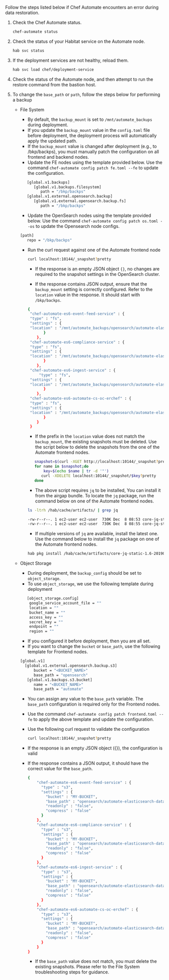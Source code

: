 Follow the steps listed below if Chef Automate encounters an error during data restoration.

1. Check the Chef Automate status.

   ```sh
   chef-automate status
   ```

2. Check the status of your Habitat service on the Automate node.

   ```sh
   hab svc status
   ```

3. If the deployment services are not healthy, reload them.

    ```sh
    hab svc load chef/deployment-service
    ```

4. Check the status of the Automate node, and then attempt to run the restore command from the bastion host.

5. To change the `base_path` or `path`, follow the steps below for performing a backup

   * File System

      * By default, the `backup_mount` is set to `/mnt/automate_backups` during deployment.
      * If you update the `backup_mount` value in the `config.toml` file before deployment, the deployment process will automatically apply the updated path.
      * If the `backup_mount` value is changed after deployment (e.g., to /bkp/backps), you must manually patch the configuration on all frontend and backend nodes.
      * Update the FE nodes using the template provided below. Use the command  `chef-automate config patch fe.toml --fe` to update the configuration.

      ```sh
         [global.v1.backups]
            [global.v1.backups.filesystem]
               path = "/bkp/backps"
         [global.v1.external.opensearch.backup]
            [global.v1.external.opensearch.backup.fs]
               path = "/bkp/backps"
      ```

      * Update the OpenSearch nodes using the template provided below. Use the command  `chef-automate config patch os.toml --os` to update the Opensearch node configs.

      ```sh
      [path]
         repo = "/bkp/backps"
      ```

      * Run the curl request against one of the Automate frontend node

        ```sh
        curl localhost:10144/_snapshot?pretty
        ```

         * If the response is an empty JSON object `{}`, no changes are required to the snapshot settings in the OpenSearch cluster.

         * If the response contains JSON output, ensure that the `backup_mount` setting is correctly configured. Refer to the `location` value in the response. It should start with `/bkp/backps`.

        ```sh
        {
         "chef-automate-es6-event-feed-service" : {
         "type" : "fs",
         "settings" : {
         "location" : "/mnt/automate_backups/opensearch/automate-elasticsearch-data/chef-automate-es6-event-feed-service"
               }
            },
         "chef-automate-es6-compliance-service" : {
         "type" : "fs",
         "settings" : {
         "location" : "/mnt/automate_backups/opensearch/automate-elasticsearch-data/chef-automate-es6-compliance-service"
               }
            },
         "chef-automate-es6-ingest-service" : {
             "type" : "fs",
         "settings" : {
         "location" : "/mnt/automate_backups/opensearch/automate-elasticsearch-data/chef-automate-es6-ingest-service"
               }
            },
         "chef-automate-es6-automate-cs-oc-erchef" : {
         "type" : "fs",
         "settings" : {
         "location" : "/mnt/automate_backups/opensearch/automate-elasticsearch-data/chef-automate-es6-automate-cs-oc-erchef"
               }
            }
         }
        ```

         * If the prefix in the `location` value does not match the `backup_mount`, the existing snapshots must be deleted. Use the script below to delete the snapshots from the one of the Automate frontend nodes.

         ```sh
            snapshot=$(curl -XGET http://localhost:10144/_snapshot?pretty | jq 'keys[]')
            for name in $snapshot;do
	            key=$(echo $name | tr -d '"')
               curl -XDELETE localhost:10144/_snapshot/$key?pretty
            done
         ```

         * The above script requires `jq` to be installed, You can install it from the airgap bundle. To locate the `jq` package, run the command below on one of the Automate frontend nodes.

         ```sh
         ls -ltrh /hab/cache/artifacts/ | grep jq

         -rw-r--r--. 1 ec2-user ec2-user  730K Dec  8 08:53 core-jq-static-1.6-20220312062012-x86_64-linux.hart
         -rw-r--r--. 1 ec2-user ec2-user  730K Dec  8 08:55 core-jq-static-1.6-20190703002933-x86_64-linux.hart
         ```

         * If multiple versions of `jq` are available, install the latest one. Use the command below to install the `jq` package on one of the Automate frontend nodes.

         ```sh
         hab pkg install /hab/cache/artifacts/core-jq-static-1.6-20190703002933-x86_64-linux.hart -bf
         ```

   * Object Storage

      * During deployment, the `backup_config` should be set to `object_storage`.
      * To use `object_storage`, we use the following template during deployment

      ```sh
         [object_storage.config]
          google_service_account_file = ""
          location = ""
          bucket_name = ""
          access_key = ""
          secret_key = ""
          endpoint = ""
          region = ""
      ```

      * If you configured it before deployment, then you are all set.
      * If you want to change the `bucket` or `base_path`, use the following template for Frontend nodes.

      ```sh
      [global.v1]
        [global.v1.external.opensearch.backup.s3]
            bucket = "<BUCKET_NAME>"
            base_path = "opensearch"
         [global.v1.backups.s3.bucket]
            name = "<BUCKET_NAME>"
            base_path = "automate"
      ```

      * You can assign any value to the `base_path` variable. The `base_path` configuration is required only for the Frontend nodes.
      * Use the command `chef-automate config patch frontend.toml --fe` to apply the above template and update the configuration.
      * Use the following curl request to validate the configuration

         ```sh
         curl localhost:10144/_snapshot?pretty
         ```

      * If the response is an empty JSON object ({}), the configuration is valid

      * If the response contains a JSON output, it should have the correct value for the `base_path`.

         ```sh
         {
             "chef-automate-es6-event-feed-service" : {
               "type" : "s3",
               "settings" : {
                 "bucket" : "MY-BUCKET",
                 "base_path" : "opensearch/automate-elasticsearch-data/chef-automate-es6-event-feed-service",
                 "readonly" : "false",
                 "compress" : "false"
               }
             },
             "chef-automate-es6-compliance-service" : {
               "type" : "s3",
               "settings" : {
                 "bucket" : "MY-BUCKET",
                 "base_path" : "opensearch/automate-elasticsearch-data/chef-automate-es6-compliance-service",
                 "readonly" : "false",
                 "compress" : "false"
               }
             },
             "chef-automate-es6-ingest-service" : {
               "type" : "s3",
               "settings" : {
                 "bucket" : "MY-BUCKET",
                 "base_path" : "opensearch/automate-elasticsearch-data/chef-automate-es6-ingest-service",
                 "readonly" : "false",
                 "compress" : "false"
               }
             },
             "chef-automate-es6-automate-cs-oc-erchef" : {
               "type" : "s3",
               "settings" : {
                 "bucket" : "MY-BUCKET",
                 "base_path" : "opensearch/automate-elasticsearch-data/chef-automate-es6-automate-cs-oc-erchef",
                 "readonly" : "false",
                 "compress" : "false"
               }
             }
         }
         ```

         * If the `base_path` value does not match, you must delete the existing snapshots. Please refer to the File System troubleshooting steps for guidance.
